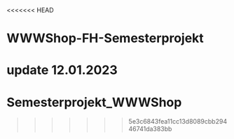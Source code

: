 <<<<<<< HEAD
# WWWShop-FH-Semesterprojekt
update 12.01.2023
=======
# Semesterprojekt_WWWShop
>>>>>>> 5e3c6843fea11cc13d8089cbb29446741da383bb
